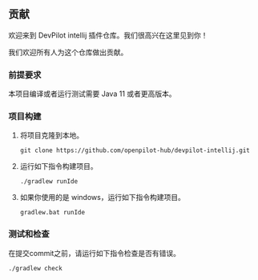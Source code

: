 ## 贡献

欢迎来到 DevPilot intellij 插件仓库。我们很高兴在这里见到你！

我们欢迎所有人为这个仓库做出贡献。

### 前提要求

本项目编译或者运行测试需要 Java 11 或者更高版本。

### 项目构建

1. 将项目克隆到本地。

    `git clone https://github.com/openpilot-hub/devpilot-intellij.git`
2. 运行如下指令构建项目。

    `./gradlew runIde`
3. 如果你使用的是 windows，运行如下指令构建项目。

    `gradlew.bat runIde`

### 测试和检查

在提交commit之前，请运行如下指令检查是否有错误。

`./gradlew check`

